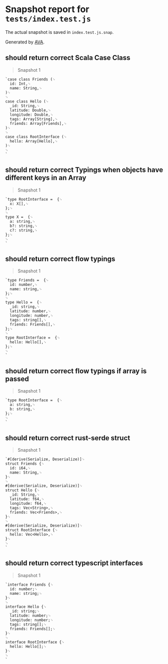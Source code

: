 # Snapshot report for `tests/index.test.js`

The actual snapshot is saved in `index.test.js.snap`.

Generated by [AVA](https://ava.li).

## should return correct Scala Case Class

> Snapshot 1

    `case class Friends (␊
      id: Int,␊
      name: String,␊
    )␊
    ␊
    case class Hello (␊
      _id: String,␊
      latitude: Double,␊
      longitude: Double,␊
      tags: Array[String],␊
      friends: Array[Friends],␊
    )␊
    ␊
    case class RootInterface (␊
      hello: Array[Hello],␊
    )␊
    ␊
    `

## should return correct Typings when objects have different keys in an Array

> Snapshot 1

    `type RootInterface =  {␊
      x: X[],␊
    };␊
    ␊
    type X =  {␊
      a: string,␊
      b?: string,␊
      c?: string,␊
    };␊
    ␊
    `

## should return correct flow typings

> Snapshot 1

    `type Friends =  {␊
      id: number,␊
      name: string,␊
    };␊
    ␊
    type Hello =  {␊
      _id: string,␊
      latitude: number,␊
      longitude: number,␊
      tags: string[],␊
      friends: Friends[],␊
    };␊
    ␊
    type RootInterface =  {␊
      hello: Hello[],␊
    };␊
    ␊
    `

## should return correct flow typings if array is passed

> Snapshot 1

    `type RootInterface =  {␊
      a: string,␊
      b: string,␊
    };␊
    ␊
    `

## should return correct rust-serde struct

> Snapshot 1

    `#[derive(Serialize, Deserialize)]␊
    struct Friends {␊
      id: i64,␊
      name: String,␊
    }␊
    ␊
    #[derive(Serialize, Deserialize)]␊
    struct Hello {␊
      _id: String,␊
      latitude: f64,␊
      longitude: f64,␊
      tags: Vec<String>,␊
      friends: Vec<Friends>,␊
    }␊
    ␊
    #[derive(Serialize, Deserialize)]␊
    struct RootInterface {␊
      hello: Vec<Hello>,␊
    }␊
    ␊
    `

## should return correct typescript interfaces

> Snapshot 1

    `interface Friends {␊
      id: number;␊
      name: string;␊
    }␊
    ␊
    interface Hello {␊
      _id: string;␊
      latitude: number;␊
      longitude: number;␊
      tags: string[];␊
      friends: Friends[];␊
    }␊
    ␊
    interface RootInterface {␊
      hello: Hello[];␊
    }␊
    ␊
    `
